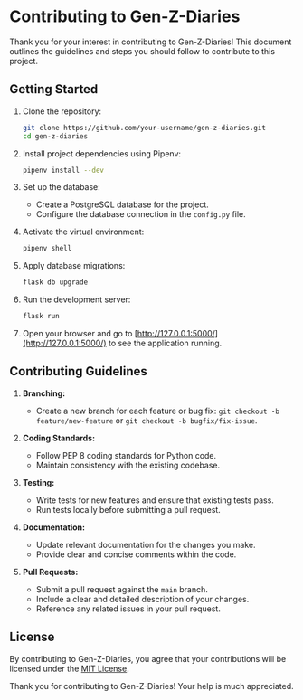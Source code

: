 # Contributing to Gen-Z-Diaries

Thank you for your interest in contributing to Gen-Z-Diaries! This document outlines the guidelines and steps you should follow to contribute to this project.

## Getting Started

1. Clone the repository:
   ```bash
   git clone https://github.com/your-username/gen-z-diaries.git
   cd gen-z-diaries
   ```

2. Install project dependencies using Pipenv:
   ```bash
   pipenv install --dev
   ```

3. Set up the database:
   - Create a PostgreSQL database for the project.
   - Configure the database connection in the `config.py` file.

4. Activate the virtual environment:
   ```bash
   pipenv shell
   ```

5. Apply database migrations:
   ```bash
   flask db upgrade
   ```

6. Run the development server:
   ```bash
   flask run
   ```

7. Open your browser and go to [http://127.0.0.1:5000/](http://127.0.0.1:5000/) to see the application running.

## Contributing Guidelines

1. **Branching:**
   - Create a new branch for each feature or bug fix: `git checkout -b feature/new-feature` or `git checkout -b bugfix/fix-issue`.

2. **Coding Standards:**
   - Follow PEP 8 coding standards for Python code.
   - Maintain consistency with the existing codebase.

3. **Testing:**
   - Write tests for new features and ensure that existing tests pass.
   - Run tests locally before submitting a pull request.

4. **Documentation:**
   - Update relevant documentation for the changes you make.
   - Provide clear and concise comments within the code.

5. **Pull Requests:**
   - Submit a pull request against the `main` branch.
   - Include a clear and detailed description of your changes.
   - Reference any related issues in your pull request.

## License

By contributing to Gen-Z-Diaries, you agree that your contributions will be licensed under the [MIT License](LICENSE).

Thank you for contributing to Gen-Z-Diaries! Your help is much appreciated.
